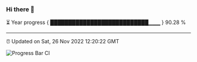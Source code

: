 ### Hi there 👋

⏳ Year progress { ███████████████████████████▁▁▁ } 90.28 %

---

⏰ Updated on Sat, 26 Nov 2022 12:20:22 GMT

![Progress Bar CI](https://github.com/liununu/liununu/workflows/Progress%20Bar%20CI/badge.svg)
